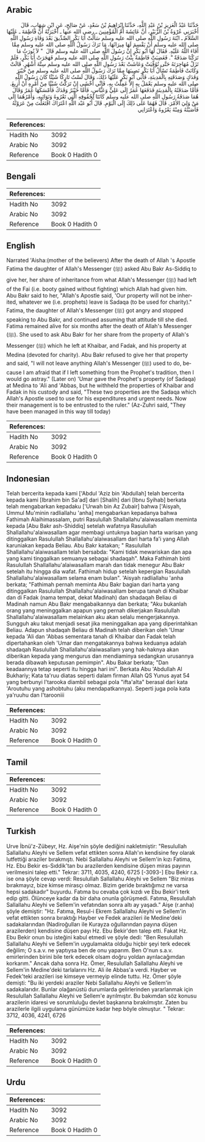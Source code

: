 ## Arabic


<div dir="rtl" lang="ar" style={{fontSize:'larger',backgroundColor:'#f8f9fa',padding:20}}>
حَدَّثَنَا عَبْدُ الْعَزِيزِ بْنُ عَبْدِ اللَّهِ، حَدَّثَنَا إِبْرَاهِيمُ بْنُ سَعْدٍ، عَنْ صَالِحٍ، عَنِ ابْنِ شِهَابٍ، قَالَ أَخْبَرَنِي عُرْوَةُ بْنُ الزُّبَيْرِ، أَنَّ عَائِشَةَ أُمَّ الْمُؤْمِنِينَ ـ رضى الله عنها ـ أَخْبَرَتْهُ أَنَّ فَاطِمَةَ ـ عَلَيْهَا السَّلاَمُ ـ ابْنَةَ رَسُولِ اللَّهِ صلى الله عليه وسلم سَأَلَتْ أَبَا بَكْرٍ الصِّدِّيقَ بَعْدَ وَفَاةِ رَسُولِ اللَّهِ صلى الله عليه وسلم أَنْ يَقْسِمَ لَهَا مِيرَاثَهَا، مَا تَرَكَ رَسُولُ اللَّهِ صلى الله عليه وسلم مِمَّا أَفَاءَ اللَّهُ عَلَيْهِ‏.‏ فَقَالَ لَهَا أَبُو بَكْرٍ إِنَّ رَسُولَ اللَّهِ صلى الله عليه وسلم قَالَ ‏ "‏ لاَ نُورَثُ مَا تَرَكْنَا صَدَقَةٌ ‏"‏‏.‏ فَغَضِبَتْ فَاطِمَةُ بِنْتُ رَسُولِ اللَّهِ صلى الله عليه وسلم فَهَجَرَتْ أَبَا بَكْرٍ، فَلَمْ تَزَلْ مُهَاجِرَتَهُ حَتَّى تُوُفِّيَتْ وَعَاشَتْ بَعْدَ رَسُولِ اللَّهِ صلى الله عليه وسلم سِتَّةَ أَشْهُرٍ‏.‏ قَالَتْ وَكَانَتْ فَاطِمَةُ تَسْأَلُ أَبَا بَكْرٍ نَصِيبَهَا مِمَّا تَرَكَ رَسُولُ اللَّهِ صلى الله عليه وسلم مِنْ خَيْبَرَ وَفَدَكٍ وَصَدَقَتِهِ بِالْمَدِينَةِ، فَأَبَى أَبُو بَكْرٍ عَلَيْهَا ذَلِكَ، وَقَالَ لَسْتُ تَارِكًا شَيْئًا كَانَ رَسُولُ اللَّهِ صلى الله عليه وسلم يَعْمَلُ بِهِ إِلاَّ عَمِلْتُ بِهِ، فَإِنِّي أَخْشَى إِنْ تَرَكْتُ شَيْئًا مِنْ أَمْرِهِ أَنْ أَزِيغَ‏.‏ فَأَمَّا صَدَقَتُهُ بِالْمَدِينَةِ فَدَفَعَهَا عُمَرُ إِلَى عَلِيٍّ وَعَبَّاسٍ، فَأَمَّا خَيْبَرُ وَفَدَكٌ فَأَمْسَكَهَا عُمَرُ وَقَالَ هُمَا صَدَقَةُ رَسُولِ اللَّهِ صلى الله عليه وسلم كَانَتَا لِحُقُوقِهِ الَّتِي تَعْرُوهُ وَنَوَائِبِهِ، وَأَمْرُهُمَا إِلَى مَنْ وَلِيَ الأَمْرَ‏.‏ قَالَ فَهُمَا عَلَى ذَلِكَ إِلَى الْيَوْمِ‏.‏ قَالَ أَبُو عَبْد اللَّهِ اعْتَرَاكَ افْتَعَلْتَ مِنْ عَرَوْتُهُ فَأَصَبْتُهُ وَمِنْهُ يَعْرُوهُ وَاعْتَرَانِي
</div>
<div style={{backgroundColor:'#f8f9fa',padding:20, marginBottom: 10}}><table> <thead> <tr> <th>References:</th> <th></th> </tr> </thead> <tbody><tr><td>Hadith No</td><td>3092</td></tr><tr><td>Arabic No</td><td>3092</td></tr><tr><td>Reference</td><td>Book 0 Hadith 0</td></tr></tbody></table></div>

## Bengali


<div dir="ltr" lang="bn" style={{fontSize:'larger',backgroundColor:'#f8f9fa',padding:20}}>

</div>
<div style={{backgroundColor:'#f8f9fa',padding:20, marginBottom: 10}}><table> <thead> <tr> <th>References:</th> <th></th> </tr> </thead> <tbody><tr><td>Hadith No</td><td>3092</td></tr><tr><td>Arabic No</td><td>3092</td></tr><tr><td>Reference</td><td>Book 0 Hadith 0</td></tr></tbody></table></div>

## English


<div dir="ltr" lang="en" style={{fontSize:'larger',backgroundColor:'#f8f9fa',padding:20}}>
Narrated 'Aisha:(mother of the believers) After the death of Allah 's Apostle Fatima the daughter of Allah's Messenger (ﷺ) asked Abu Bakr As-Siddiq to give her, her share of inheritance from what Allah's Messenger (ﷺ) had left of the Fai (i.e. booty gained without fighting) which Allah had given him. Abu Bakr said to her, "Allah's Apostle said, 'Our property will not be inherited, whatever we (i.e. prophets) leave is Sadaqa (to be used for charity)." Fatima, the daughter of Allah's Messenger (ﷺ) got angry and stopped speaking to Abu Bakr, and continued assuming that attitude till she died. Fatima remained alive for six months after the death of Allah's Messenger (ﷺ). She used to ask Abu Bakr for her share from the property of Allah's Messenger (ﷺ) which he left at Khaibar, and Fadak, and his property at Medina (devoted for charity). Abu Bakr refused to give her that property and said, "I will not leave anything Allah's Messenger (ﷺ) used to do, because I am afraid that if I left something from the Prophet's tradition, then I would go astray." (Later on) 'Umar gave the Prophet's property (of Sadaqa) at Medina to 'Ali and 'Abbas, but he withheld the properties of Khaibar and Fadak in his custody and said, "These two properties are the Sadaqa which Allah's Apostle used to use for his expenditures and urgent needs. Now their management is to be entrusted to the ruler." (Az-Zuhri said, "They have been managed in this way till today)
</div>
<div style={{backgroundColor:'#f8f9fa',padding:20, marginBottom: 10}}><table> <thead> <tr> <th>References:</th> <th></th> </tr> </thead> <tbody><tr><td>Hadith No</td><td>3092</td></tr><tr><td>Arabic No</td><td>3092</td></tr><tr><td>Reference</td><td>Book 0 Hadith 0</td></tr></tbody></table></div>

## Indonesian


<div dir="ltr" lang="id" style={{fontSize:'larger',backgroundColor:'#f8f9fa',padding:20}}>
Telah bercerita kepada kami ['Abdul 'Aziz bin 'Abdullah] telah bercerita kepada kami [Ibrahim bin Sa'ad] dari [Shalih] dari [Ibnu Syihab] berkata telah mengabarkan kepadaku ['Urwah bin Az Zubair] bahwa ['Aisyah, Ummul Mu'minin radliallahu 'anha] mengabarkan kepadanya bahwa Fathimah Alaihimassalam, putri Rasulullah Shallallahu'alaiwasallam meminta kepada [Abu Bakr ash-Shiddiq] setelah wafatnya Rasulullah Shallallahu'alaiwasallam agar membagi untuknya bagian harta warisan yang ditinggalkan Rasulullah Shallallahu'alaiwasallam dari harta fa'i yang Allah karuniakan kepada Beliau. Abu Bakr katakan; " Rasulullah Shallallahu'alaiwasallam telah bersabda: "Kami tidak mewariskan dan apa yang kami tinggalkan semuanya sebagai shadaqah". Maka Fathimah binti Rasulullah Shallallahu'alaiwasallam marah dan tidak menegur Abu Bakr setelah itu hingga dia wafat. Fathimah hidup setelah kepergian Rasulullah Shallallahu'alaiwasallam selama enam bulan". 'Aisyah radliallahu 'anha berkata; "Fathimah pernah meminta Abu Bakr bagian dari harta yang ditinggalkan Rasulullah Shallallahu'alaiwasallam berupa tanah di Khaibar dan di Fadak (nama tempat, dekat Madinah) dan shadaqah Beliau di Madinah namun Abu Bakr mengabaikannya dan berkata; "Aku bukanlah orang yang meninggalkan apapun yang pernah dikerjakan Rasulullah Shallallahu'alaiwasallam melainkan aku akan selalu mengerjakannya. Sungguh aku takut menjadi sesat jika meninggalkan apa yang diperintahkan Beliau. Adapun shadaqah Beliau di Madinah telah diberikan oleh 'Umar kepada 'Ali dan 'Abbas sementara tanah di Khaibar dan Fadak telah dipertahankan oleh 'Umar dan mengatakannya bahwa keduanya adalah shadaqah Rasulullah Shallallahu'alaiwasallam yang hak-haknya akan diberikan kepada yang mengurus dan mendiaminya sedangkan urusannya berada dibawah keputusan pemimpin". Abu Bakar berkata; "Dan keadaannya tetap seperti itu hingga hari ini". Berkata Abu 'Abdullah Al Bukhariy; Kata ta'ruu diatas seperti dalam firman Allah QS Yunus ayat 54 yang berbunyi I'tarooka diambil sebagai pola "ifta'alta" berasal dari kata 'Aroutuhu yang ashobtuhu (aku mendapatkannya). Seperti juga pola kata ya'ruuhu dan I'tarooniii
</div>
<div style={{backgroundColor:'#f8f9fa',padding:20, marginBottom: 10}}><table> <thead> <tr> <th>References:</th> <th></th> </tr> </thead> <tbody><tr><td>Hadith No</td><td>3092</td></tr><tr><td>Arabic No</td><td>3092</td></tr><tr><td>Reference</td><td>Book 0 Hadith 0</td></tr></tbody></table></div>

## Tamil


<div dir="ltr" lang="ta" style={{fontSize:'larger',backgroundColor:'#f8f9fa',padding:20}}>

</div>
<div style={{backgroundColor:'#f8f9fa',padding:20, marginBottom: 10}}><table> <thead> <tr> <th>References:</th> <th></th> </tr> </thead> <tbody><tr><td>Hadith No</td><td>3092</td></tr><tr><td>Arabic No</td><td>3092</td></tr><tr><td>Reference</td><td>Book 0 Hadith 0</td></tr></tbody></table></div>

## Turkish


<div dir="ltr" lang="tr" style={{fontSize:'larger',backgroundColor:'#f8f9fa',padding:20}}>
Urve İbnü'z-Zübeyr, Hz. Aişe'nin şöyle dediğini nakletmiştir: "ResuluIlah Sallallahu Aleyhi ve Sellem vefat ettikten sonra Allah'ın kendisine fey olarak lutfettiği araziler bırakmıştı. Nebi Sallallahu Aleyhi ve Sellem'in kızı Fatima, Hz. Ebu Bekir es-Sıddik'tan bu arazilerden kendisine düşen miras payının verilmesini talep etti." Tekrar: 3711, 4035, 4240, 6725 [-3093-] Ebu Bekir r.a. ise ona şöyle cevap verdi: Resulullah Sallallahu Aleyhi ve Sellem "Biz miras bırakmayız, bize kimse mirasçı olmaz. Bizim geride bıraktığımız ne varsa hepsi sadakadır" buyurdu. Fatıma bu cevaba çok kızdı ve Ebu Bekir'i terk edip gitti. Ölünceye kadar da bir daha onunla görüşmedi. Fatıma, Resulullah Sallallahu Aleyhi ve Sellem'in vefatından sonra altı ay yaşadı." Aişe (r.anha) şöyle demiştir: "Hz. Fatıma, Resul-i Ekrem Sallallahu Aleyhi ve Sellem'in vefat ettikten sonra bıraktığı Hayber ve Fedek arazileri ile Medine'deki sadakalarından (Nadiroğulları ile Kurayza oğullarından payına düşen arazilerden) kendisine düşen payı Hz. Ebu Bekir'den talep etti. Fakat Hz. Ebu Bekir onun bu isteğini kabul etmedi ve şöyle dedi: "Ben Resulullah Sallallahu Aleyhi ve Sellem'in uygulamakta olduğu hiçbir şeyi terk edecek değilim; O s.a.v. ne yaptıysa ben de onu yaparım. Ben O'nun s.a.v. emirlerinden birini bile terk edecek olsam doğru yoldan ayrılacağımdan korkarım." Ancak daha sonra Hz. Ömer, Resulullah Sallallahu Aleyhi ve Sellem'in Medine'deki tarlalarını Hz. Ali ile Abbas'a verdi. Hayber ve Fedek'teki arazileri ise kimseye vermeyip elinde tuttu. Hz. Ömer şöyle demişti: "Bu iki yerdeki araziler Nebi Sallallahu Aleyhi ve Sellem'in sadakalarıdır. Bunlar olağanüstü durumlarda gelirlerinden yararlanmak için Resulullah Sallallahu Aleyhi ve Sellem'e ayrılmıştır. Bu bakımdan söz konusu arazilerin idaresi ve sorumluluğu devlet başkanına bırakılmıştır. Zaten bu arazilerle ilgili uygulama günümüze kadar hep böyle olmuştur. " Tekrar: 3712, 4036, 4241, 6726
</div>
<div style={{backgroundColor:'#f8f9fa',padding:20, marginBottom: 10}}><table> <thead> <tr> <th>References:</th> <th></th> </tr> </thead> <tbody><tr><td>Hadith No</td><td>3092</td></tr><tr><td>Arabic No</td><td>3092</td></tr><tr><td>Reference</td><td>Book 0 Hadith 0</td></tr></tbody></table></div>

## Urdu


<div dir="rtl" lang="ur" style={{fontSize:'larger',backgroundColor:'#f8f9fa',padding:20}}>

</div>
<div style={{backgroundColor:'#f8f9fa',padding:20, marginBottom: 10}}><table> <thead> <tr> <th>References:</th> <th></th> </tr> </thead> <tbody><tr><td>Hadith No</td><td>3092</td></tr><tr><td>Arabic No</td><td>3092</td></tr><tr><td>Reference</td><td>Book 0 Hadith 0</td></tr></tbody></table></div>